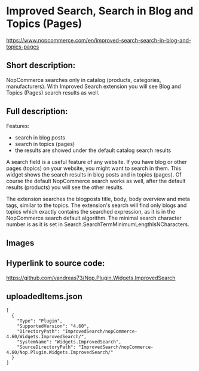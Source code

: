 # Improved Search, Search in Blog and Topics (Pages)

https://www.nopcommerce.com/en/improved-search-search-in-blog-and-topics-pages

## Short description:
NopCommerce searches only in catalog (products, categories, manufacturers). With Improved Search extension you will see Blog and Topics (Pages) search results as well.

## Full description:
Features:
- search in blog posts
- search in topics (pages)
- the results are showed under the default catalog search results

A search field is a useful feature of any website. If you have blog or other pages (topics) on your website, you might want to search in them. This widget shows the search results in blog posts and in topics (pages). Of course the default NopCommerce search works as well, after the default results (products) you will see the other results.

The extension searches the blogposts title, body, body overview and meta tags, similar to the topics. The extension's search will find only blogs and topics which exactly contains the searched expression, as it is in the NopCommerce search default algorithm. The minimal search character number is as it is set in Search.SearchTermMinimumLengthIsNCharacters.

## Images


## Hyperlink to source code:
https://github.com/vandreas73/Nop.Plugin.Widgets.ImprovedSearch

## uploadedItems.json
```
[
  {
    "Type": "Plugin",
    "SupportedVersion": "4.60",
    "DirectoryPath": "ImprovedSearch/nopCommerce-4.60/Widgets.ImprovedSearch/",
    "SystemName": "Widgets.ImprovedSearch",
    "SourceDirectoryPath": "ImprovedSearch/nopCommerce-4.60/Nop.Plugin.Widgets.ImprovedSearch/"
  }
]
```

